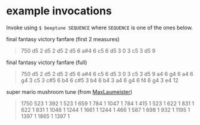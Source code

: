 # example invocations

Invoke using `$ beeptune SEQUENCE` where `SEQUENCE` is one of the ones below.

final fantasy victory fanfare (first 2 measures)
> 750 d5 2 d5 2 d5 2 d5 6 a#4 6 c5 6 d5 3 0 3 c5 3 d5 9

final fantasy victory fanfare (full)
> 750 d5 2 d5 2 d5 2 d5 6 a#4 6 c5 6 d5 3 0 3 c5 3 d5 9 a4 6 g4 6 a4 6 g4 3 c5 3 c#5 6 b4 6 c#5 3 b4 6 b4 3 a4 6 g4 6 f4 6 g4 3 e4 12

super mario mushroom tune (from [MaxLaumeister](https://gist.github.com/MaxLaumeister/f93717e91c8bd9d435a5))
> 1750 523 1 392 1 523 1 659 1 784 1 1047 1 784 1 415 1 523 1 622 1 831 1 622 1 831 1 1046 1 1244 1 1661 1 1244 1 466 1 587 1 698 1 932 1 1195 1 1397 1 1865 1 1397 1
